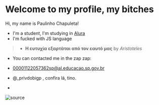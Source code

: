 # Welcome to my profile, my bitches

Hi, my name is Paulinho Chapuleta!

- I'm a student, I'm studying in [Alura](https://www.alura.com.br/)
- I'm fucked with JS language
> -  **Η ευτυχία εξαρτάται από τον εαυτό μας** by *Aristoteles*
- You can contacted me in the zap zap:

- 00001122057362sp@al.educacao.sp.gov.br

- @_privdobigp , confira lá, tino.
- 
![source](https://github.com/paulogames69/nomedopaulo/assets/171035306/c4bb6d84-d580-47df-a37d-a0fdc8733f33)
